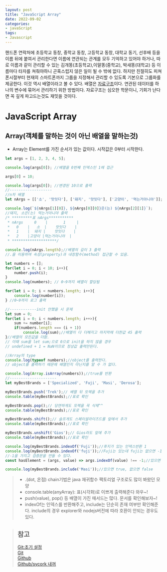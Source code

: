 ```yaml
---
layout: post
title: "JavaScript Array"
date: 2022-09-02
categories:
- javaScript
tags:
- Javascript
---
```

핸드폰 연락처에 초등학교 동창, 중학교 동창, 고등학교 동창, 대학교 동기, 선후배 등을 이름 뒤에 붙여서 관리한다면 이름에 연관되는 관계를 모두 기억하고 있어야 하거나, 따로 이름과 같이 관리할 수 있는 김개똥(초등학교),이말똥(중학교), 박새똥(대학교) 등 이름마다 타자를 쳐줘야하니 곤혹스럽지 않은 일이 될 수 밖에 없다. 하지만 친절히도 피쳐폰시절부터 현재의 스마트폰까지 그룹을 지정해서 관리할 수 있도록 기본으로 그룹화를 제공한다. 이것 역시 배열이라고 볼 수 있다. 배열은 [자료구조](https://namu.wiki/w/%EC%9E%90%EB%A3%8C%EA%B5%AC%EC%A1%B0)이다. 연관된 데이터를 하나의 변수에 묶어서 관리하기 위한 방법이다. 자료구조는 심오한 학문이니, 기회가 난다면 꼭 깊게 파고드는것도 재밋을 것이다.

# JavaScript Array

## Array(객체를 말하는 것이 아닌 배열을 말하는것)
- Array는 Element를 가진 순서가 있는 값이다. 시작값은 0부터 시작한다.
```javascript
let args = [1, 2, 3, 4, 5];

console.log(args[0]); //배열을 0번째 인덱스인 1에 접근

args[0] = 10;

console.log(args[0]); //변경된 10으로 출력
//-------------------
//n차 배열
let nArgs = [['소', '맛잇다'], ['돼지', '맛잇다'], ['고양이', '먹는거아니야']];

console.log(`${nArgs[1][0]}, ${nArgs[0][0]}은(는) ${nArgs[2][1]}`);
//돼지, 소은(는) 먹는거아니야 출력
/* *********표 nArgs***********
 * nArgs     0    |       1     |
 *   0    |   소  |    맛잇다    |
 *   1    |  돼지 |    맛잇다    |
 *   2    |고양이 |먹는거아니야  |
 * ********************/

console.log(nArgs.length);//배열의 길이 3 출력
//.을 이용하여 속성(property)과 내장함수(method) 접근할 수 있음.

let numbers = [];
for(let i = 0; i < 10; i++){
    number.push(i);
}
console.log(numbers); // 0~9까지 배열이 할당됨

for(let i = 0; i < numbers.length; i++){
    console.log(number[i]); 
} //0~9까지 로그 출력

//------------init 안했을 시 문제
let sum = 0;
for(let i = 0; i < numbers.length; i++>){
    sum += number[i];
    if(numbers.length === (i + 1))
        console.log(sum);//배열이 다 더해지고 마지막에 더한값 45 출력
}//배열의 모든값을 더함. 
// 이때 sum을 let sum;으로 0으로 init을 하지 않을 경우
// undefined + 1 = NaN이므로 정상값 출력안된다.

//Array의 type
console.log(typeof numbers);//object를 출력한다.
// object를 출력하기 때문에 배열인지 아닌지를 알 수 가 없다.

console.log(Array.isArray(numbers));//true를 반환
//---------------------
let myBestBrands = ['Specialized', 'Fuji', 'Masi', 'Derosa'];

myBestBrands.push('Trek');// 배열 뒤 또렉을 추가
console.table(myBestBrands);//표로 확인

myBestBrands.pop();// 당연하게도 또렉을 꼭 삭제^^
console.table(myBestBrands);//표로 확인

myBestBrands.shift();// 슬프게도 스페이셜라이즈드를 앞에서 추가
console.table(myBestBrands);//표로 확인

myBestBrands.unshift('Gios');// Gios라도 앞에 추가
console.table(myBestBrands);//표로 확인

console.log(myBestBrands.indexOf('Fuji'));//후지가 있는 인덱스반환 1
console.log(myBestBrands.indexOf('fuji'));//Fuji는 있는데 fuji는 없으면 -1을 반환
//-1을 가지고 검증문을 만들 수 있다.
const hasElement = (args, value) => args.indexOf(value) !== -1;//있으면 true 없으면 false

console.log(myBestBrands.include('Masi'));//있으면 true, 없으면 false

```
> - .(dot, 온점) chain기법은 java 재귀함수 팩토리얼 구조로도 많이 봐왔던 모양
> - console.table(anyArray): 표(시각화)로 이쁘게 출력해준다 와우~!
> - push(value), pop() 등 배열이 가진 매서드는 많다. 문서를 확인해보자~!
> - indexOf는 인덱스를 반환해주고, include는 단순히 존재 여부만 확인해준다. include의 경우 explorer와 nodejs버전에 따라 호환이 안되는 경우도 있다.


> ## 참고
> [Git:초기 설정](https://git-scm.com/book/ko/v2/%EC%8B%9C%EC%9E%91%ED%95%98%EA%B8%B0-Git-%EC%B5%9C%EC%B4%88-%EC%84%A4%EC%A0%95)   
> [Git](https://git-scm.com/)   
> [Github](https://github.com)   
> [Github/sycork 내꺼](https://github.com/sycork)